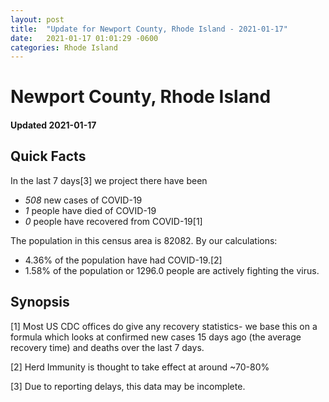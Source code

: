 ```yaml
---
layout: post
title:  "Update for Newport County, Rhode Island - 2021-01-17"
date:   2021-01-17 01:01:29 -0600
categories: Rhode Island
---
```


# Newport County, Rhode Island
#### Updated 2021-01-17

## Quick Facts

In the last 7 days[3] we project there have been
- *508* new cases of COVID-19
- *1* people have died of COVID-19
- *0* people have recovered from COVID-19[1]

The population in this census area is 82082. By our calculations:
- 4.36% of the population have had COVID-19.[2]
- 1.58% of the population or 1296.0 people are actively fighting the virus.

## Synopsis




[1] Most US CDC offices do give any recovery statistics- we base this on a formula which looks at confirmed new cases
15 days ago (the average recovery time) and deaths over the last 7 days.

[2] Herd Immunity is thought to take effect at around ~70-80%

[3] Due to reporting delays, this data may be incomplete.
 
    